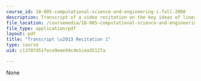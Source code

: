 ```yaml
---
course_id: 18-085-computational-science-and-engineering-i-fall-2008
description: Transcript of a video recitation on the key ideas of linear algebra.
file_location: /coursemedia/18-085-computational-science-and-engineering-i-fall-2008/c13707d51fece9eee94cde1cea35127a_18-085F08-R01.pdf
file_type: application/pdf
layout: pdf
title: "Transcript \u2013 Recitation 1"
type: course
uid: c13707d51fece9eee94cde1cea35127a

---
```

None